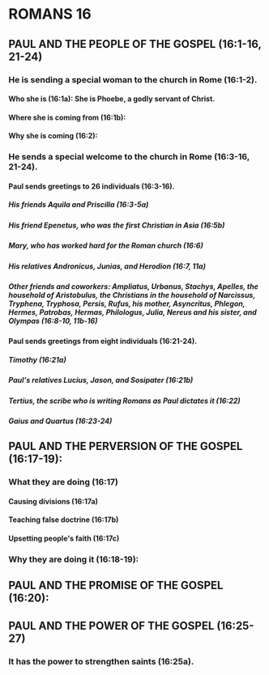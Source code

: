 ---
---
# ROMANS 16
## PAUL AND THE PEOPLE OF THE GOSPEL (16:1-16, 21-24) 
###  He is sending a special woman to the church in Rome (16:1-2). 
####  Who she is (16:1a): She is Phoebe, a godly servant of Christ. 
####  Where she is coming from (16:1b): 
####  Why she is coming (16:2): 
###  He sends a special welcome to the church in Rome (16:3-16, 21-24). 
####  Paul sends greetings to 26 individuals (16:3-16). 
#####  His friends Aquila and Priscilla (16:3-5a) 
#####  His friend Epenetus, who was the first Christian in Asia (16:5b) 
#####  Mary, who has worked hard for the Roman church (16:6) 
#####  His relatives Andronicus, Junias, and Herodion (16:7, 11a) 
#####  Other friends and coworkers: Ampliatus, Urbanus, Stachys, Apelles, the household of Aristobulus, the Christians in the household of Narcissus, Tryphena, Tryphosa, Persis, Rufus, his mother, Asyncritus, Phlegon, Hermes, Patrobas, Hermas, Philologus, Julia, Nereus and his sister, and Olympas (16:8-10, 11b-16) 
####  Paul sends greetings from eight individuals (16:21-24). 
#####  Timothy (16:21a) 
#####  Paul\'s relatives Lucius, Jason, and Sosipater (16:21b) 
#####  Tertius, the scribe who is writing Romans as Paul dictates it (16:22) 
#####  Gaius and Quartus (16:23-24) 
## PAUL AND THE PERVERSION OF THE GOSPEL (16:17-19): 
###  What they are doing (16:17) 
####  Causing divisions (16:17a) 
####  Teaching false doctrine (16:17b) 
####  Upsetting people\'s faith (16:17c) 
###  Why they are doing it (16:18-19): 
## PAUL AND THE PROMISE OF THE GOSPEL (16:20): 
## PAUL AND THE POWER OF THE GOSPEL (16:25-27) 
###  It has the power to strengthen saints (16:25a). 
